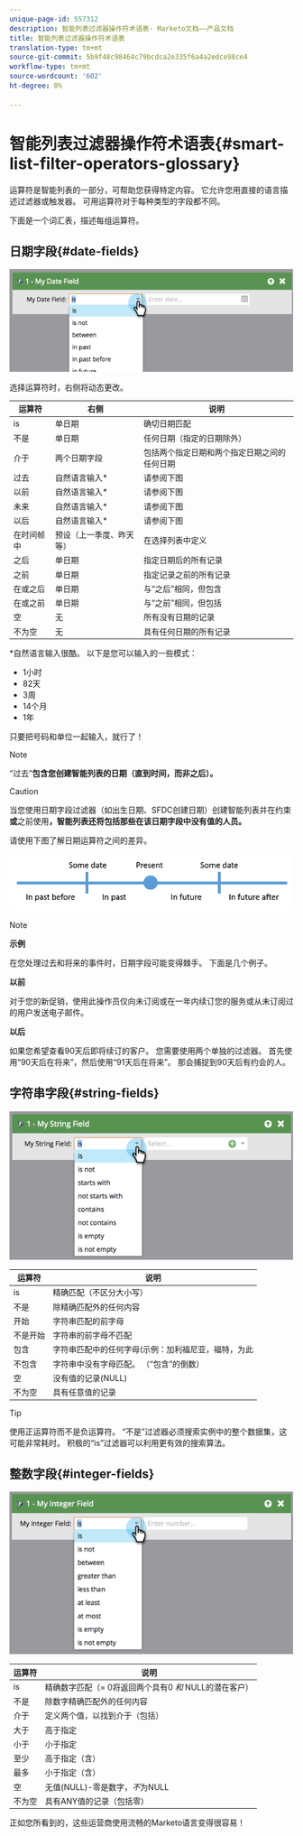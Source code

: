 ```yaml
---
unique-page-id: 557312
description: 智能列表过滤器操作符术语表- Marketo文档——产品文档
title: 智能列表过滤器操作符术语表
translation-type: tm+mt
source-git-commit: 5b9f48c98464c79bcdca2e335f6a4a2edce98ce4
workflow-type: tm+mt
source-wordcount: '602'
ht-degree: 0%

---
```



# 智能列表过滤器操作符术语表{#smart-list-filter-operators-glossary}

运算符是智能列表的一部分，可帮助您获得特定内容。 它允许您用直接的语言描述过滤器或触发器。 可用运算符对于每种类型的字段都不同。

下面是一个词汇表，描述每组运算符。

## 日期字段{#date-fields}

![](assets/image2014-9-10-17-3a15-3a47.png)

选择运算符时，右侧将动态更改。

| 运算符 | 右侧 | 说明 |
|---|---|---|
| is | 单日期 | 确切日期匹配 |
| 不是 | 单日期 | 任何日期（指定的日期除外） |
| 介于 | 两个日期字段 | 包括两个指定日期和两个指定日期之间的任何日期 |
| 过去 | 自然语言输入* | 请参阅下图 |
| 以前 | 自然语言输入* | 请参阅下图 |
| 未来 | 自然语言输入* | 请参阅下图 |
| 以后 | 自然语言输入* | 请参阅下图 |
| 在时间帧中 | 预设（上一季度、昨天等） | 在选择列表中定义 |
| 之后 | 单日期 | 指定日期后的所有记录 |
| 之前 | 单日期 | 指定记录之前的所有记录 |
| 在或之后 | 单日期 | 与“之后”相同，但包含 |
| 在或之前 | 单日期 | 与“之前”相同，但包括 |
| 空 | 无 | 所有没有日期的记录 |
| 不为空 | 无 | 具有任何日期的所有记录 |

*自然语言输入很酷。 以下是您可以输入的一些模式：

* 1小时
* 82天
* 3周
* 14个月
* 1年

只要把号码和单位一起输入，就行了！

>[!NOTE]
>
>“过去”**包含您创建智能列表的日期（直到时间，而非之后）。**

>[!CAUTION]
>
>当您使用日期字段过滤器（如出生日期、SFDC创建日期）创建智能列表并在约束&#x200B;**或**&#x200B;之前使用&#x200B;**，智能列表还将包括那些在该日期字段中没有值的人员。**

请使用下图了解日期运算符之间的差异。

![](assets/image2014-9-10-17-3a15-3a58.png)

>[!NOTE]
>
>**示例**
>
>在您处理过去和将来的事件时，日期字段可能变得棘手。 下面是几个例子。
>
>**以前**
>
>对于您的新促销，使用此操作员仅向未订阅或在一年内续订您的服务或从未订阅过的用户发送电子邮件。
>
>**以后**
>
>如果您希望查看90天后即将续订的客户。 您需要使用两个单独的过滤器。 首先使用“90天后在将来”，然后使用“91天后在将来”。 那会捕捉到90天后有约会的人。

## 字符串字段{#string-fields}

![](assets/image2014-9-10-17-3a16-3a6.png)

| 运算符 | 说明 |
|---|---|
| is | 精确匹配（不区分大小写） |
| 不是 | 除精确匹配外的任何内容 |
| 开始 | 字符串匹配的前字母 |
| 不是开始 | 字符串的前字母不匹配 |
| 包含 | 字符串匹配中的任何字母(示例：加利福尼亚，福特，为此 |
| 不包含 | 字符串中没有字母匹配。 （“包含”的倒数） |
| 空 | 没有值的记录(NULL) |
| 不为空 | 具有任意值的记录 |

>[!TIP]
>
>使用正运算符而不是负运算符。 “不是”过滤器必须搜索实例中的整个数据集，这可能非常耗时。 积极的“is”过滤器可以利用更有效的搜索算法。

## 整数字段{#integer-fields}

![](assets/image2014-9-10-17-3a16-3a14.png)

<table> 
 <thead> 
  <tr> 
   <th colspan="1" rowspan="1">运算符</th> 
   <th colspan="1" rowspan="1">说明</th> 
  </tr> 
 </thead> 
 <tbody> 
  <tr> 
   <td colspan="1" rowspan="1">is</td> 
   <td colspan="1" rowspan="1">精确数字匹配（= 0将返回两个具有0 <em>和</em> NULL的潜在客户）</td> 
  </tr> 
  <tr> 
   <td colspan="1" rowspan="1">不是</td> 
   <td colspan="1" rowspan="1">除数字精确匹配外的任何内容</td> 
  </tr> 
  <tr> 
   <td colspan="1" rowspan="1">介于</td> 
   <td colspan="1" rowspan="1">定义两个值，以找到介于（包括）</td> 
  </tr> 
  <tr> 
   <td colspan="1" rowspan="1">大于</td> 
   <td colspan="1" rowspan="1">高于指定</td> 
  </tr> 
  <tr> 
   <td colspan="1" rowspan="1">小于</td> 
   <td colspan="1" rowspan="1">小于指定</td> 
  </tr> 
  <tr> 
   <td colspan="1" rowspan="1">至少</td> 
   <td colspan="1" rowspan="1">高于指定（含）</td> 
  </tr> 
  <tr> 
   <td colspan="1" rowspan="1">最多</td> 
   <td colspan="1" rowspan="1">小于指定（含）</td> 
  </tr> 
  <tr> 
   <td colspan="1" rowspan="1">空</td> 
   <td colspan="1" rowspan="1">无值(NULL)-零是数字，<em>不</em>为NULL</td> 
  </tr> 
  <tr> 
   <td colspan="1" rowspan="1">不为空</td> 
   <td colspan="1" rowspan="1">具有ANY值的记录（包括零）</td> 
  </tr> 
 </tbody> 
</table>

正如您所看到的，这些运营商使用流畅的Marketo语言变得很容易！
